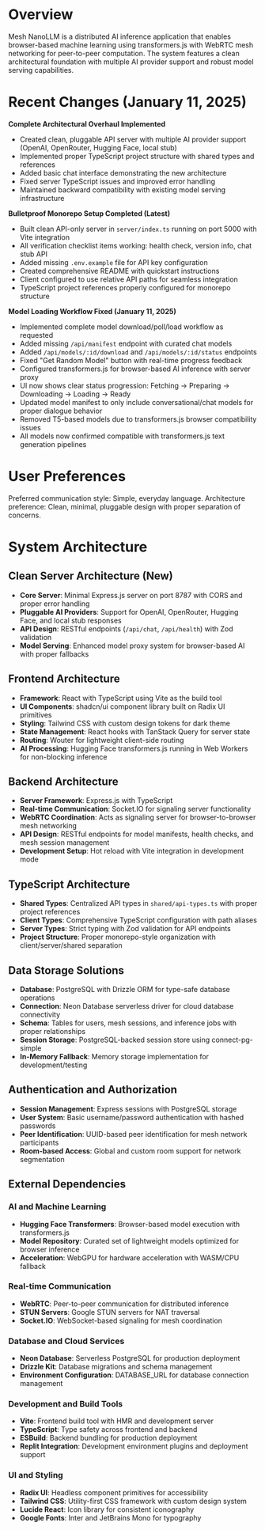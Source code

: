 # Overview

Mesh NanoLLM is a distributed AI inference application that enables browser-based machine learning using transformers.js with WebRTC mesh networking for peer-to-peer computation. The system features a clean architectural foundation with multiple AI provider support and robust model serving capabilities.

# Recent Changes (January 11, 2025)

**Complete Architectural Overhaul Implemented**
- Created clean, pluggable API server with multiple AI provider support (OpenAI, OpenRouter, Hugging Face, local stub)
- Implemented proper TypeScript project structure with shared types and references
- Added basic chat interface demonstrating the new architecture
- Fixed server TypeScript issues and improved error handling
- Maintained backward compatibility with existing model serving infrastructure

**Bulletproof Monorepo Setup Completed (Latest)**
- Built clean API-only server in `server/index.ts` running on port 5000 with Vite integration
- All verification checklist items working: health check, version info, chat stub API
- Added missing `.env.example` file for API key configuration
- Created comprehensive README with quickstart instructions
- Client configured to use relative API paths for seamless integration
- TypeScript project references properly configured for monorepo structure

**Model Loading Workflow Fixed (January 11, 2025)**
- Implemented complete model download/poll/load workflow as requested
- Added missing `/api/manifest` endpoint with curated chat models
- Added `/api/models/:id/download` and `/api/models/:id/status` endpoints
- Fixed "Get Random Model" button with real-time progress feedback
- Configured transformers.js for browser-based AI inference with server proxy
- UI now shows clear status progression: Fetching → Preparing → Downloading → Loading → Ready
- Updated model manifest to only include conversational/chat models for proper dialogue behavior
- Removed T5-based models due to transformers.js browser compatibility issues
- All models now confirmed compatible with transformers.js text generation pipelines

# User Preferences

Preferred communication style: Simple, everyday language.
Architecture preference: Clean, minimal, pluggable design with proper separation of concerns.

# System Architecture

## Clean Server Architecture (New)
- **Core Server**: Minimal Express.js server on port 8787 with CORS and proper error handling
- **Pluggable AI Providers**: Support for OpenAI, OpenRouter, Hugging Face, and local stub responses
- **API Design**: RESTful endpoints (`/api/chat`, `/api/health`) with Zod validation
- **Model Serving**: Enhanced model proxy system for browser-based AI with proper fallbacks

## Frontend Architecture
- **Framework**: React with TypeScript using Vite as the build tool
- **UI Components**: shadcn/ui component library built on Radix UI primitives
- **Styling**: Tailwind CSS with custom design tokens for dark theme
- **State Management**: React hooks with TanStack Query for server state
- **Routing**: Wouter for lightweight client-side routing
- **AI Processing**: Hugging Face transformers.js running in Web Workers for non-blocking inference

## Backend Architecture
- **Server Framework**: Express.js with TypeScript
- **Real-time Communication**: Socket.IO for signaling server functionality
- **WebRTC Coordination**: Acts as signaling server for browser-to-browser mesh networking
- **API Design**: RESTful endpoints for model manifests, health checks, and mesh session management
- **Development Setup**: Hot reload with Vite integration in development mode

## TypeScript Architecture
- **Shared Types**: Centralized API types in `shared/api-types.ts` with proper project references
- **Client Types**: Comprehensive TypeScript configuration with path aliases
- **Server Types**: Strict typing with Zod validation for API endpoints
- **Project Structure**: Proper monorepo-style organization with client/server/shared separation

## Data Storage Solutions
- **Database**: PostgreSQL with Drizzle ORM for type-safe database operations
- **Connection**: Neon Database serverless driver for cloud database connectivity
- **Schema**: Tables for users, mesh sessions, and inference jobs with proper relationships
- **Session Storage**: PostgreSQL-backed session store using connect-pg-simple
- **In-Memory Fallback**: Memory storage implementation for development/testing

## Authentication and Authorization
- **Session Management**: Express sessions with PostgreSQL storage
- **User System**: Basic username/password authentication with hashed passwords
- **Peer Identification**: UUID-based peer identification for mesh network participants
- **Room-based Access**: Global and custom room support for network segmentation

## External Dependencies

### AI and Machine Learning
- **Hugging Face Transformers**: Browser-based model execution with transformers.js
- **Model Repository**: Curated set of lightweight models optimized for browser inference
- **Acceleration**: WebGPU for hardware acceleration with WASM/CPU fallback

### Real-time Communication
- **WebRTC**: Peer-to-peer communication for distributed inference
- **STUN Servers**: Google STUN servers for NAT traversal
- **Socket.IO**: WebSocket-based signaling for mesh coordination

### Database and Cloud Services
- **Neon Database**: Serverless PostgreSQL for production deployment
- **Drizzle Kit**: Database migrations and schema management
- **Environment Configuration**: DATABASE_URL for database connection management

### Development and Build Tools
- **Vite**: Frontend build tool with HMR and development server
- **TypeScript**: Type safety across frontend and backend
- **ESBuild**: Backend bundling for production deployment
- **Replit Integration**: Development environment plugins and deployment support

### UI and Styling
- **Radix UI**: Headless component primitives for accessibility
- **Tailwind CSS**: Utility-first CSS framework with custom design system
- **Lucide React**: Icon library for consistent iconography
- **Google Fonts**: Inter and JetBrains Mono for typography